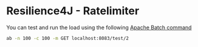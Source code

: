 # Resilience4J - Ratelimiter

You can test and run the load using the following [Apache Batch command](https://httpd.apache.org/docs/2.4/programs/ab.html)

```bash
ab -n 100 -c 100 -m GET localhost:8083/test/2
```


